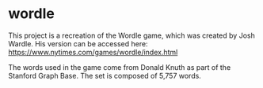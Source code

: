 # wordle

This project is a recreation of the Wordle game, which was created by Josh Wardle. His version can be accessed here: https://www.nytimes.com/games/wordle/index.html

The words used in the game come from Donald Knuth as part of the Stanford Graph Base. The set is composed of 5,757 words.
